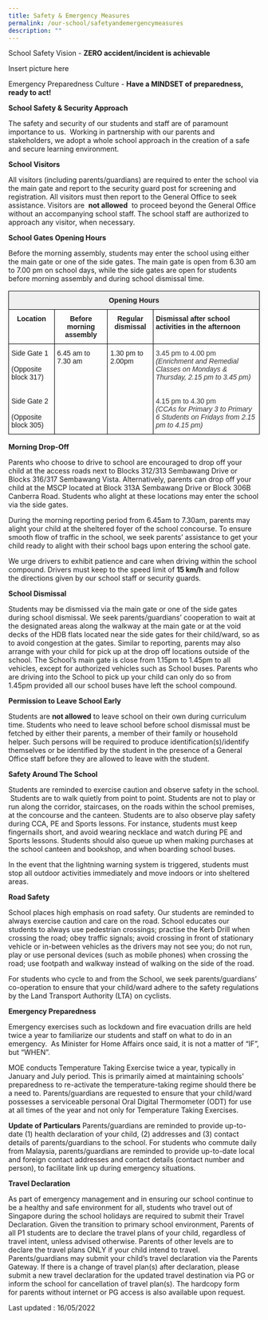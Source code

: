 ```yaml
---
title: Safety & Emergency Measures
permalink: /our-school/safetyandemergencymeasures
description: ""
---
```

School Safety Vision - **ZERO accident/incident is achievable**

Insert picture here

Emergency Preparedness Culture - **Have a MINDSET of preparedness, ready to act!**

**School Safety & Security Approach**

  

The safety and security of our students and staff are of paramount importance to us.  Working in partnership with our parents and stakeholders, we adopt a whole school approach in the creation of a safe and secure learning environment.  

  

**School Visitors** 

All visitors (including parents/guardians) are required to enter the school via the main gate and report to the security guard post for screening and registration. All visitors must then report to the General Office to seek assistance. Visitors are  **not allowed**  to proceed beyond the General Office without an accompanying school staff. The school staff are authorized to approach any visitor, when necessary.

  

  

**School Gates Opening Hours** 

  

Before the morning assembly, students may enter the school using either the main gate or one of the side gates. The main gate is open from 6.30 am to 7.00 pm on school days, while the side gates are open for students before morning assembly and during school dismissal time.

<table style="border-collapse:collapse;border-spacing:0" class="tg"><thead><tr><th style="background-color:#efefef;border-color:black;border-style:solid;border-width:1px;font-family:Arial, sans-serif;font-size:14px;font-weight:bold;overflow:hidden;padding:10px 5px;text-align:center;vertical-align:top;word-break:normal" colspan="4">Opening Hours</th></tr></thead><tbody><tr><td style="border-color:black;border-style:solid;border-width:1px;font-family:Arial, sans-serif;font-size:14px;font-weight:bold;overflow:hidden;padding:10px 5px;text-align:center;vertical-align:top;word-break:normal">Location</td><td style="border-color:black;border-style:solid;border-width:1px;font-family:Arial, sans-serif;font-size:14px;font-weight:bold;overflow:hidden;padding:10px 5px;text-align:center;vertical-align:top;word-break:normal">Before morning assembly</td><td style="border-color:black;border-style:solid;border-width:1px;font-family:Arial, sans-serif;font-size:14px;font-weight:bold;overflow:hidden;padding:10px 5px;text-align:center;vertical-align:top;word-break:normal">Regular dismissal</td><td style="border-color:black;border-style:solid;border-width:1px;font-family:Arial, sans-serif;font-size:14px;font-weight:bold;overflow:hidden;padding:10px 5px;text-align:left;vertical-align:top;word-break:normal">Dismissal after school activities in the afternoon</td></tr><tr><td style="border-color:black;border-style:solid;border-width:1px;font-family:Arial, sans-serif;font-size:14px;overflow:hidden;padding:10px 5px;text-align:left;vertical-align:top;word-break:normal"><span style="font-weight:400;font-style:normal">Side Gate 1</span><br><br><span style="font-weight:400;font-style:normal">(Opposite block 317)</span><br><br><br><span style="font-weight:400;font-style:normal">Side Gate 2</span><br><br><span style="font-weight:400;font-style:normal">(Opposite block 305)</span></td><td style="border-color:black;border-style:solid;border-width:1px;font-family:Arial, sans-serif;font-size:14px;overflow:hidden;padding:10px 5px;text-align:left;vertical-align:top;word-break:normal"><span style="font-weight:400;font-style:normal">6.45 am to 7.30 am</span></td><td style="border-color:black;border-style:solid;border-width:1px;font-family:Arial, sans-serif;font-size:14px;overflow:hidden;padding:10px 5px;text-align:left;vertical-align:top;word-break:normal"><span style="font-weight:400;font-style:normal">1.30 pm to 2.00pm</span></td><td style="border-color:black;border-style:solid;border-width:1px;color:#343434;font-family:Arial, sans-serif;font-size:14px;overflow:hidden;padding:10px 5px;text-align:left;vertical-align:top;word-break:normal"><span style="font-weight:400;font-style:normal">3.45 pm to 4.00 pm</span><br><span style="font-weight:400;font-style:italic">(Enrichment and Remedial Classes on Mondays &amp; Thursday, 2.15 pm to 3.45 pm)</span><br><br><br><span style="font-weight:400;font-style:normal">4.15 pm to 4.30 pm</span><br><span style="font-weight:400;font-style:italic">(CCAs for Primary 3 to Primary 6 Students on Fridays from 2.15 pm to 4.15 pm)</span></td></tr></tbody></table>

**Morning Drop-Off** 

Parents who choose to drive to school are encouraged to drop off your child at the access roads next to Blocks 312/313 Sembawang Drive or Blocks 316/317 Sembawang Vista. Alternatively, parents can drop off your child at the MSCP located at Block 313A Sembawang Drive or Block 306B Canberra Road. Students who alight at these locations may enter the school via the side gates.

During the morning reporting period from 6.45am to 7.30am, parents may alight your child at the sheltered foyer of the school concourse. To ensure smooth flow of traffic in the school, we seek parents’ assistance to get your child ready to alight with their school bags upon entering the school gate.  

  

We urge drivers to exhibit patience and care when driving within the school compound. Drivers must keep to the speed limit of **15 km/h** and follow the directions given by our school staff or security guards.  

  

**School Dismissal** 

  

Students may be dismissed via the main gate or one of the side gates during school dismissal. We seek parents/guardians’ cooperation to wait at the designated areas along the walkway at the main gate or at the void decks of the HDB flats located near the side gates for their child/ward, so as to avoid congestion at the gates. Similar to reporting, parents may also arrange with your child for pick up at the drop off locations outside of the school. The School’s main gate is close from 1.15pm to 1.45pm to all vehicles, except for authorized vehicles such as School buses. Parents who are driving into the School to pick up your child can only do so from 1.45pm provided all our school buses have left the school compound.  

  

**Permission to Leave School Early** 

  

Students are **not allowed** to leave school on their own during curriculum time. Students who need to leave school before school dismissal must be fetched by either their parents, a member of their family or household helper. Such persons will be required to produce identification(s)/identify themselves or be identified by the student in the presence of a General Office staff before they are allowed to leave with the student.

  

**Safety Around The School** 

  

Students are reminded to exercise caution and observe safety in the school.  Students are to walk quietly from point to point. Students are not to play or run along the corridor, staircases, on the roads within the school premises, at the concourse and the canteen. Students are to also observe play safety during CCA, PE and Sports lessons. For instance, students must keep fingernails short, and avoid wearing necklace and watch during PE and Sports lessons. Students should also queue up when making purchases at the school canteen and bookshop, and when boarding school buses.  

  
In the event that the lightning warning system is triggered, students must stop all outdoor activities immediately and move indoors or into sheltered areas.  

  

**Road Safety**     

  

School places high emphasis on road safety. Our students are reminded to always exercise caution and care on the road. School educates our students to always use pedestrian crossings; practise the Kerb Drill when crossing the road; obey traffic signals; avoid crossing in front of stationary vehicle or in-between vehicles as the drivers may not see you; do not run, play or use personal devices (such as mobile phones) when crossing the road; use footpath and walkway instead of walking on the side of the road.  

  

For students who cycle to and from the School, we seek parents/guardians’ co-operation to ensure that your child/ward adhere to the safety regulations by the Land Transport Authority (LTA) on cyclists.  

  

  

**Emergency Preparedness**

  

Emergency exercises such as lockdown and fire evacuation drills are held twice a year to familiarize our students and staff on what to do in an emergency.  As Minister for Home Affairs once said, it is not a matter of “IF”, but “WHEN”.

  

MOE conducts Temperature Taking Exercise twice a year, typically in January and July period. This is primarily aimed at maintaining schools' preparedness to re-activate the temperature-taking regime should there be a need to. Parents/guardians are requested to ensure that your child/ward possesses a serviceable personal Oral Digital Thermometer (ODT) for use at all times of the year and not only for Temperature Taking Exercises.

**Update of Particulars** Parents/guardians are reminded to provide up-to-date (1) health declaration of your child, (2) addresses and (3) contact details of parents/guardians to the school. For students who commute daily from Malaysia, parents/guardians are reminded to provide up-to-date local and foreign contact addresses and contact details (contact number and person), to facilitate link up during emergency situations.

  

**Travel Declaration**

As part of emergency management and in ensuring our school continue to be a healthy and safe environment for all, students who travel out of Singapore during the school holidays are required to submit their Travel Declaration. Given the transition to primary school environment, Parents of all P1 students are to declare the travel plans of your child, regardless of travel intent, unless advised otherwise. Parents of other levels are to declare the travel plans ONLY if your child intend to travel. Parents/guardians may submit your child’s travel declaration via the Parents Gateway. If there is a change of travel plan(s) after declaration, please submit a new travel declaration for the updated travel destination via PG or inform the school for cancellation of travel plan(s). The hardcopy form for parents without internet or PG access is also available upon request.  

  
Last updated : 16/05/2022